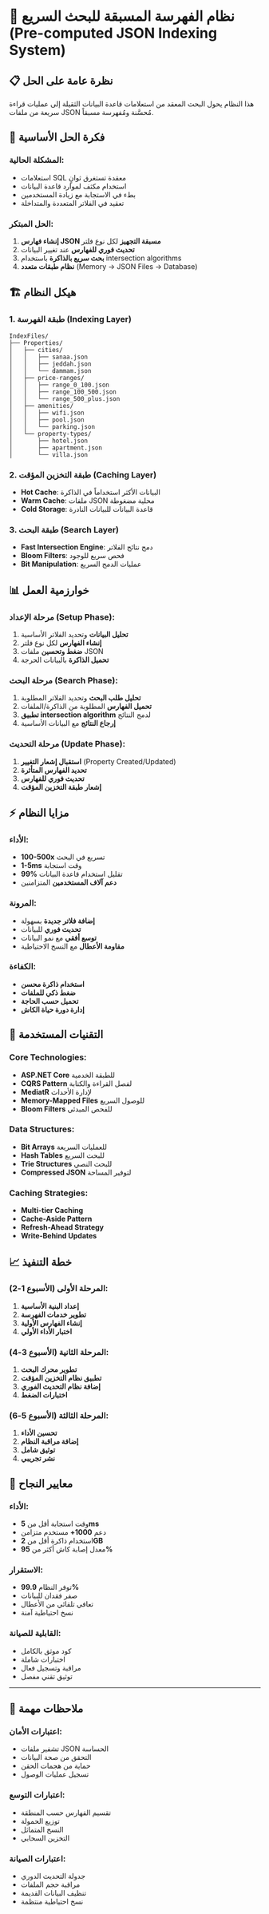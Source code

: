 # 🚀 نظام الفهرسة المسبقة للبحث السريع (Pre-computed JSON Indexing System)

## 📋 نظرة عامة على الحل

هذا النظام يحول البحث المعقد من استعلامات قاعدة البيانات الثقيلة إلى عمليات قراءة سريعة من ملفات JSON مُحسَّنة ومُفهرسة مسبقاً.

## 🎯 فكرة الحل الأساسية

### المشكلة الحالية:
- استعلامات SQL معقدة تستغرق ثوانٍ
- استخدام مكثف لموارد قاعدة البيانات
- بطء في الاستجابة مع زيادة المستخدمين
- تعقيد في الفلاتر المتعددة والمتداخلة

### الحل المبتكر:
1. **إنشاء فهارس JSON مسبقة التجهيز** لكل نوع فلتر
2. **تحديث فوري للفهارس** عند تغيير البيانات
3. **بحث سريع بالذاكرة** باستخدام intersection algorithms
4. **نظام طبقات متعدد** (Memory → JSON Files → Database)

## 🏗️ هيكل النظام

### 1. طبقة الفهرسة (Indexing Layer)
```
IndexFiles/
├── Properties/
│   ├── cities/
│   │   ├── sanaa.json
│   │   ├── jeddah.json
│   │   └── dammam.json
│   ├── price-ranges/
│   │   ├── range_0_100.json
│   │   ├── range_100_500.json
│   │   └── range_500_plus.json
│   ├── amenities/
│   │   ├── wifi.json
│   │   ├── pool.json
│   │   └── parking.json
│   └── property-types/
│       ├── hotel.json
│       ├── apartment.json
│       └── villa.json
```

### 2. طبقة التخزين المؤقت (Caching Layer)
- **Hot Cache**: البيانات الأكثر استخداماً في الذاكرة
- **Warm Cache**: ملفات JSON محلية مضغوطة
- **Cold Storage**: قاعدة البيانات للبيانات النادرة

### 3. طبقة البحث (Search Layer)
- **Fast Intersection Engine**: دمج نتائج الفلاتر
- **Bloom Filters**: فحص سريع للوجود
- **Bit Manipulation**: عمليات الدمج السريع

## 📊 خوارزمية العمل

### مرحلة الإعداد (Setup Phase):
1. **تحليل البيانات** وتحديد الفلاتر الأساسية
2. **إنشاء الفهارس** لكل نوع فلتر
3. **ضغط وتحسين** ملفات JSON
4. **تحميل الذاكرة** بالبيانات الحرجة

### مرحلة البحث (Search Phase):
1. **تحليل طلب البحث** وتحديد الفلاتر المطلوبة
2. **تحميل الفهارس** المطلوبة من الذاكرة/الملفات
3. **تطبيق intersection algorithm** لدمج النتائج
4. **إرجاع النتائج** مع البيانات الأساسية

### مرحلة التحديث (Update Phase):
1. **استقبال إشعار التغيير** (Property Created/Updated)
2. **تحديد الفهارس المتأثرة**
3. **تحديث فوري للفهارس**
4. **إشعار طبقة التخزين المؤقت**

## ⚡ مزايا النظام

### الأداء:
- **100-500x** تسريع في البحث
- **1-5ms** وقت استجابة
- **99%** تقليل استخدام قاعدة البيانات
- **دعم آلاف المستخدمين** المتزامنين

### المرونة:
- **إضافة فلاتر جديدة** بسهولة
- **تحديث فوري** للبيانات
- **توسع أفقي** مع نمو البيانات
- **مقاومة الأعطال** مع النسخ الاحتياطية

### الكفاءة:
- **استخدام ذاكرة محسن**
- **ضغط ذكي للملفات**
- **تحميل حسب الحاجة**
- **إدارة دورة حياة الكاش**

## 🔧 التقنيات المستخدمة

### Core Technologies:
- **ASP.NET Core** للطبقة الخدمية
- **CQRS Pattern** لفصل القراءة والكتابة
- **MediatR** لإدارة الأحداث
- **Memory-Mapped Files** للوصول السريع
- **Bloom Filters** للفحص المبدئي

### Data Structures:
- **Bit Arrays** للعمليات السريعة
- **Hash Tables** للبحث السريع
- **Trie Structures** للبحث النصي
- **Compressed JSON** لتوفير المساحة

### Caching Strategies:
- **Multi-tier Caching**
- **Cache-Aside Pattern**
- **Refresh-Ahead Strategy**
- **Write-Behind Updates**

## 📈 خطة التنفيذ

### المرحلة الأولى (الأسبوع 1-2):
1. **إعداد البنية الأساسية**
2. **تطوير خدمات الفهرسة**
3. **إنشاء الفهارس الأولية**
4. **اختبار الأداء الأولي**

### المرحلة الثانية (الأسبوع 3-4):
1. **تطوير محرك البحث**
2. **تطبيق نظام التخزين المؤقت**
3. **إضافة نظام التحديث الفوري**
4. **اختبارات الضغط**

### المرحلة الثالثة (الأسبوع 5-6):
1. **تحسين الأداء**
2. **إضافة مراقبة النظام**
3. **توثيق شامل**
4. **نشر تجريبي**

## 🎯 معايير النجاح

### الأداء:
- وقت استجابة أقل من **5ms**
- دعم **1000+** مستخدم متزامن
- استخدام ذاكرة أقل من **2GB**
- معدل إصابة كاش أكثر من **95%**

### الاستقرار:
- توفر النظام **99.9%**
- صفر فقدان للبيانات
- تعافي تلقائي من الأعطال
- نسخ احتياطية آمنة

### القابلية للصيانة:
- كود موثق بالكامل
- اختبارات شاملة
- مراقبة وتسجيل فعال
- توثيق تقني مفصل

---

## 📝 ملاحظات مهمة

### اعتبارات الأمان:
- تشفير ملفات JSON الحساسة
- التحقق من صحة البيانات
- حماية من هجمات الحقن
- تسجيل عمليات الوصول

### اعتبارات التوسع:
- تقسيم الفهارس حسب المنطقة
- توزيع الحمولة
- النسخ المتماثل
- التخزين السحابي

### اعتبارات الصيانة:
- جدولة التحديث الدوري
- مراقبة حجم الملفات
- تنظيف البيانات القديمة
- نسخ احتياطية منتظمة